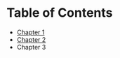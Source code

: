 # Table of Contents

- [Chapter 1](chapter1/chapter1.md)
- [Chapter 2](chapter2/chapter2.md)
- Chapter 3